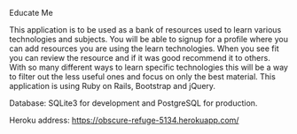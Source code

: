 Educate Me

This application is to be used as a bank of resources used to learn various 
technologies and subjects. You will be able to signup for a profile where you can add 
resources you are using the learn technologies. When you see fit you can review the 
resource and if it was good recommend it to others. With so many different ways to learn 
specific technologies this will be a way to filter out the less useful ones and focus on 
only the best material. This application is using Ruby on Rails, Bootstrap and jQuery.

Database: SQLite3 for development and PostgreSQL for production.

Heroku address: https://obscure-refuge-5134.herokuapp.com/